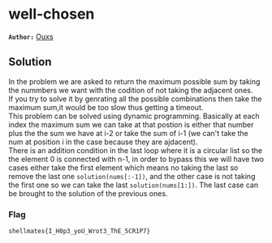# well-chosen

**`Author:`** [Ouxs](https://github.com/ouxs-19)

## Solution

In the problem we are asked to return the maximum possible sum by taking the nummbers we want with the codition of not taking the adjacent ones.  
If you try to solve it by genrating all the possible combinations then take the maximum sum,it would be too slow thus getting a timeout.  
This problem can be solved using dynamic programming. Basically at each index the maximum sum we can take at that postion is either that number plus the the sum we have at i-2 or take the sum of i-1 (we can't take the num at position i in the case because they are ajdacent).  
There is an addition condition in the last loop where it is a circular list so the the element 0 is connected with n-1, in order to bypass this we will have two cases either take the first element which means no taking the last so remove the last one `solution(nums[:-1])`, and the other case is not taking the first one so we can take the last `solution(nums[1:])`.
The last case can be brought to the solution of the previous ones.  

### Flag

`shellmates{I_H0p3_yoU_Wrot3_ThE_5CR1P7}`
